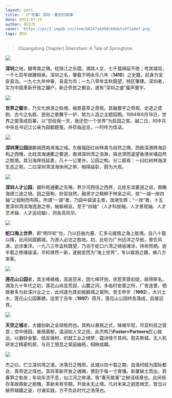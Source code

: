 ```yaml
---
layout: post
title: '（广东篇）深圳：春天的故事'
date: 2023-07-15
author: 郑之杰
cover: 'https://pic1.imgdb.cn/item/68247a4d58cb8da5c8f1a6ef.png'
tags: 游记
---
```


> (Guangdong Chapter) Shenzhen: A Tale of Springtime.

![](https://pic1.imgdb.cn/item/68247a4d58cb8da5c8f1a6ef.png)

**深圳**之地，踞粤南之隅，枕珠江之东隈。溯其人文，七千载绵延不绝；考其城垣，一千七百年继踵相承。深圳之名，肇载于明永乐八年（**1410**）之史籍，前身为宝安县治。一九七九年仲春，易县为市；一九八零年孟秋既望，特区肇建。深圳者，实为中国革新开放之牖户，新迁侨民之都会，遂有“深圳之速”蜚声寰宇。

![](https://pic1.imgdb.cn/item/680a320158cb8da5c8c90a19.png)

**世界之窗**者，乃文化旅游之胜境、缩景荟萃之奇观。其融寰宇之奇观、史迹之遗韵、古今之名胜、民俗之歌舞于一炉，筑为人造之主题园囿。1994年6月18日，世界之窗落成启幕，以“您给我一天，我还您一个世界”为启园之誓。越二日，时中共中央总书记江公亲为园额题笺，并莅临巡览，一时传为佳话。

![](https://pic1.imgdb.cn/item/680a377b58cb8da5c8c90e4e.png)

**深圳湾公园**踞鹏城西南濒海之域。东极福田红树林禽鸟自然之隅，西抵深港跨海巨构之西陲，北枕滨海通衢之要道，南濒深圳湾之浩渺，隔沧溟而遥望香港米埔自然之胜境。其沿海岸线延袤，凡十一公里许。公园之构，分二部焉：一曰红树林海滨生态之苑，二曰深圳湾滨海休闲之带，相得益彰，蔚为大观。

![](https://pic1.imgdb.cn/item/680a387e58cb8da5c8c90ec1.png)

**深圳人才公园**，踞科苑通衢之东陲，界沙河西径之西界，北枕东滨要道之垣，南瞰海德三途之垠。园之营构，妙契自然，融贤才之精粹于林泉之间，依“一湖一岸四轴”之规制而布陈。所谓“一湖”者，乃园中碧波主景，潋滟生辉；“一岸”者，十五里深圳湾滨海逸游之带，蜿蜒绵亘。至于“四轴”（人才科技轴，人才景观轴、人才艺术轴、人才运动轴），则各具风华。

![](https://pic1.imgdb.cn/item/680a396158cb8da5c8c90f53.png)

**蛇口海上世界**，即“明华轮”也，乃以巨舶为基、汇多元娱情之海上胜境。自八十载以降，此间风靡鹏城，为游人必访之胜地。初，此轮为广州远洋之华舫，曾负风涛、远涉重洋。一九八三年孟秋既望，乃泊于蛇口六湾之绮丽滩涂，待命而栖。逾半载之修缮装潢，华轮焕然一新，遂蜕变而为“海上世界”，专以娱游之趣，飨八方来客。

![](https://pic1.imgdb.cn/item/680a363d58cb8da5c8c90d41.png)

**莲花山公园**者，其主峰嵯峨，高逾百米，因七峰环抱，状若芙蓉初绽，故得斯名。溯及九十年代之初，莲花山尚显荒寂，山麓之间，多临时安厝之所，厂舍连甍，栖居者多为赴深兴业之士，此间遂为其初抵鹏城之寓所。至壬申岁（**1992**），大兴土木，莲花山公园筹建。迨至丁丑年（**1997**）荷月，莲花山公园终告落成，启扉迎宾。

![](https://pic1.imgdb.cn/item/680a33cc58cb8da5c8c90b02.png)

**天空之城**者，大疆创新之全球枢府也。其构以悬挑之式，锋棱毕现，尽显科技之锐意；空中绮园，垂荫蓊郁，温润如人文之抚。此杰构乃**Foster+Partners**匠心独运，以磨砂金錾、低反璃材，织就工业之绮梦，蕴诗情于其间。观夫斯城，无人机研发之精密机枢，与员工憩息之翠庭幽苑，相映成趣。

![](https://pic1.imgdb.cn/item/680a34f058cb8da5c8c90be1.png)

杰之曰，伫立深圳湾之湄，沐落日之残照，此城以四十载之期，自渔村蜕为国际都会，真奇迹之域也。其将革新开放之魂魄，镌刻于每一寸膏壤。新厦破土而出，若春笋之勃发；车站车流不息，似江河之奔涌，皆“春天故事”之鲜活续章也。此间恒存革故鼎新之胆魄，革新未有穷期，开放永无止境。凡对未来之遐思绮念，皆当以破界越疆之姿，付诸实践，方不负此时代之浩荡也。